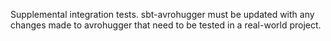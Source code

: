 Supplemental integration tests. sbt-avrohugger must be updated with any 
changes made to avrohugger that need to be tested in a real-world project.